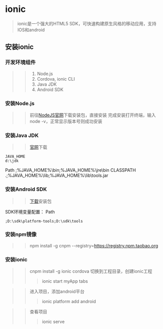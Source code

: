 # ionic
> ionic是一个强大的HTML5 SDK，可快速构建原生风格的移动应用，支持IOS和android
## 安装ionic
### 开发环境组件
>> 1. Node.js
>> 2. Cordova, ionic CLI
>> 3. Java JDK
>> 4. Android SDK
### 安装Node.js
>> 前往[NodeJS官网](https://nodejs.org/en/)下载安装包，直接安装
>> 完成安装打开终端，输入node -v，正常显示版本号则成功安装
### 安装Java JDK
>> [官网](http://www.oracle.com/technetwork/java/javase/downloads/index.html)下载

>>> 
	JAVA_HOME
	d:\jdk
Path
	;%JAVA_HOME%\bin;%JAVA_HOME%\jre\bin
CLASSPATH
	.;%JAVA_HOME%\lib;%JAVA_HOME%\lib\tools.jar

### 安装Android SDK
>> [下载](https://developer.android.com/studio/index.html)安装包

>>>
 SDK环境变量配置：
Path
	
	;D:\sdk\platform-tools;D:\sdk\tools

### 安装npm镜像
>> npm install -g cnpm --registry=https://registry.npm.taobao.org 

### 安装ionic
>> cnpm install -g ionic cordova
>> 切换到工程目录，创建ionic工程
>>> ionic start myApp tabs

>> 进入项目，添加android平台
>>> ionic platform add android

>> 查看项目
>>> ionic serve 